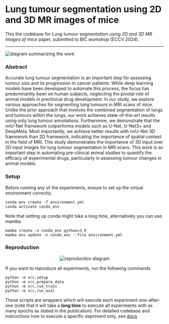 # Lung tumour segmentation using 2D and 3D MR images of mice

This the codebase for *Lung tumour segmentation using 2D and 3D MR images of mice* paper, submitted to BIC workshop (ECCV 2024).
___

![diagram summarizing the work](docs/main_diagram.png "Title")

### Abstract
Accurate lung tumour segmentation is an important step for assessing tumour size and its progression in cancer patients. While deep learning models have been developed to automate this process, the focus has predominantly been on human subjects, neglecting the pivotal role of animal models in preclinical drug development. In our study, we explore various approaches for segmenting lung tumours in MRI scans of mice. Unlike the prior approach that involves the combined segmentation of lungs and tumours within the lungs, our work achieves state-of-the-art results using only lung tumour annotations. Furthermore, we demonstrate that the nnU-Net framework outperforms models such as U-Net, U-Net3+ and DeepMeta. Most importantly, we achieve better results with nnU-Net 3D framework than 2D framework, indicating the importance of spatial context in the field of MRI. This study demonstrates the importance of 3D input over 2D input images for lung tumour segmentation in MRI scans. This work is an important step in automating pre-clinical animal studies to quantify the efficacy of experimental drugs, particularly in assessing tumour changes in animal models.

### Setup
Before running any of the experiments, ensure to set up the virtual environment correctly. 
~~~
conda env create -f environment.yml
conda activate conda_env
~~~
Note that setting up conda might take a long time, alternatively you can use mamba
~~~
mamba create -n conda_env python=3.9
mamba env update -n conda_env --file environment.yml
~~~

### Reproduction
<p align="center">
  <img src="docs/flowchart_simple.png" alt="reproduction diagram"/>
</p>

If you want to reproduce all experiments, run the following commands 
~~~
python -m src.setup
python -m src.prepare_data
python -m src.run_train
python -m src.run_eval
~~~
These scripts are wrappers which will execute each experiment one-after-one (note that it will take a **long time** to execute all experiments with as many epochs as stated in the publication). For detailed codebase and instructions how to execute a specific expriment only, see [docs](/docs/README.md)
